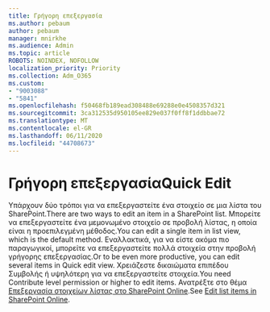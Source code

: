 ```yaml
---
title: Γρήγορη επεξεργασία
ms.author: pebaum
author: pebaum
manager: mnirkhe
ms.audience: Admin
ms.topic: article
ROBOTS: NOINDEX, NOFOLLOW
localization_priority: Priority
ms.collection: Adm_O365
ms.custom:
- "9003088"
- "5841"
ms.openlocfilehash: f50468fb189ead308488e69288e0e4508357d321
ms.sourcegitcommit: 3ca312535d950105ee829e037f0ff8f1ddbbae72
ms.translationtype: MT
ms.contentlocale: el-GR
ms.lasthandoff: 06/11/2020
ms.locfileid: "44708673"
---
```

# <a name="quick-edit"></a><span data-ttu-id="160cd-102">Γρήγορη επεξεργασία</span><span class="sxs-lookup"><span data-stu-id="160cd-102">Quick Edit</span></span>

<span data-ttu-id="160cd-103">Υπάρχουν δύο τρόποι για να επεξεργαστείτε ένα στοιχείο σε μια λίστα του SharePoint.</span><span class="sxs-lookup"><span data-stu-id="160cd-103">There are two ways to edit an item in a SharePoint list.</span></span> <span data-ttu-id="160cd-104">Μπορείτε να επεξεργαστείτε ένα μεμονωμένο στοιχείο σε προβολή λίστας, η οποία είναι η προεπιλεγμένη μέθοδος.</span><span class="sxs-lookup"><span data-stu-id="160cd-104">You can edit a single item in list view, which is the default method.</span></span> <span data-ttu-id="160cd-105">Εναλλακτικά, για να είστε ακόμα πιο παραγωγικοί, μπορείτε να επεξεργαστείτε πολλά στοιχεία στην προβολή γρήγορης επεξεργασίας.</span><span class="sxs-lookup"><span data-stu-id="160cd-105">Or to be even more productive, you can edit several items in Quick edit view.</span></span> <span data-ttu-id="160cd-106">Χρειάζεστε δικαιώματα επιπέδου Συμβολής ή υψηλότερη για να επεξεργαστείτε στοιχεία.</span><span class="sxs-lookup"><span data-stu-id="160cd-106">You need Contribute level permission or higher to edit items.</span></span> <span data-ttu-id="160cd-107">Ανατρέξτε στο θέμα [Επεξεργασία στοιχείων λίστας στο SharePoint Online](https://support.microsoft.com/office/dac1a1c3-a80b-4082-ba57-715cf613d0f7).</span><span class="sxs-lookup"><span data-stu-id="160cd-107">See [Edit list items in SharePoint Online](https://support.microsoft.com/office/dac1a1c3-a80b-4082-ba57-715cf613d0f7).</span></span>
